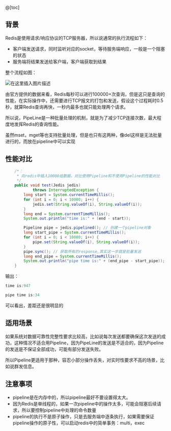 @[toc]
## 背景

Redis是使用请求/响应协议的TCP服务器，所以说通常的执行流程如下：

- 客户端发送请求，同时监听对应的socket，等待服务端响应，一般是一个阻塞的状态
- 服务端将结果发送给客户端，客户端获取到结果

整个流程如图：

![在这里插入图片描述](https://img-blog.csdnimg.cn/20200224145349401.png?x-oss-process=image/watermark,type_ZmFuZ3poZW5naGVpdGk,shadow_10,text_aHR0cHM6Ly9ibG9nLmNzZG4ubmV0L1NDVVRKQVk=,size_16,color_FFFFFF,t_70)

由官方提供的数据来看，Redis每秒可以进行100000+次查询，但是这只是查询的性能，在实际操作中，还需要进行TCP报文的打包和发送，假设这个过程耗时0.5秒，就算Redis查询再快，一秒内最多也就只能处理两个请求。

所以说，PipeLine是一种批量处理的机制，就是为了减少TCP连接次数，最大程度地发挥Redis的查询性能。

虽然mset，mget等也支持批量处理，但是也只有这两种，像del这样是无法批量进行的，而放在pipeline中可以实现

## 性能对比

```java
	/*：
	 * 向redis中插入10000组数据，对比使用Pipeline和不使用Pipeline的性能对比
	 */
	public void test(Jedis jedis)
			throws InterruptedException {
		long start = System.currentTimeMillis();
		for (int i = 0; i < 10000; i++) {
			jedis.set(String.valueOf(i), String.valueOf(i));
		}
		long end = System.currentTimeMillis();
		System.out.println("time is:" + (end - start));

		Pipeline pipe = jedis.pipelined(); // 创建一个pipeline对象
		long start_pipe = System.currentTimeMillis();
		for (int i = 0; i < 10000; i++) {
			pipe.set(String.valueOf(i), String.valueOf(i));
		}
		pipe.sync(); // 获取所有的response,其实这一步就是批量发送
		long end_pipe = System.currentTimeMillis();
		System.out.println("pipe time is:" + (end_pipe - start_pipe));
	}

```



输出：

```java
time is:947

pipe time is:34
```

可以看出，差距还是很明显的

## 适用场景

如果系统对数据可靠性完整性要求比较高，比如说每次发送都要确保这次发送的成功，这种情况不适合用Pipeline，因为PipeLine的发送是不适合的，因为Pipeline的发送是不保证全部成功，可能有部分发送失败。

所以Pipeline更适用于那种，容忍小部分操作丢失，对实时性要求不高的场景，比如说群发信息。


## 注意事项

- pipeline是在内存中的，所以pipeline最好不要设置得太大。
- 因为Redis是单线程的，如果一次pipeline中的操作太多，可能会阻塞后续请求，所以要控制pipeline中处理的命令数量
- pipeline的执行不是原子操作，只是去服务端中逐条执行，如果需要保证pipeline操作的原子性，可以启动redis中的简单事务：multi，exec
